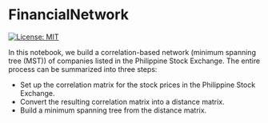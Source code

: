 # FinancialNetwork

[![License: MIT](https://img.shields.io/badge/License-MIT-yellow.svg)](https://github.com/eflegara/Network-Science-Lectures/blob/master/LICENSE.md)


In this notebook, we build a correlation-based network (minimum spanning tree (MST)) of companies listed in the Philippine Stock Exchange. The entire process can be summarized into three steps:

- Set up the correlation matrix for the stock prices in the Philippine Stock Exchange.
- Convert the resulting correlation matrix into a distance matrix.
- Build a minimum spanning tree from the distance matrix.

